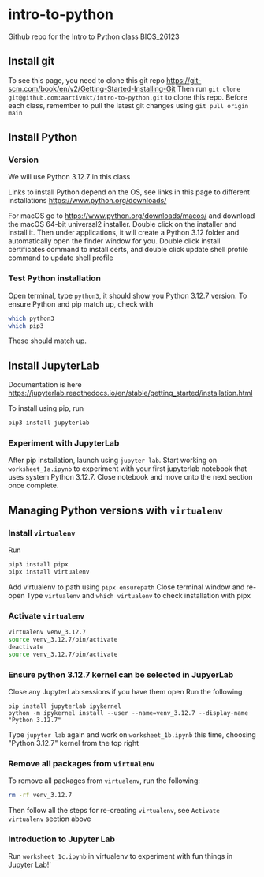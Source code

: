 # intro-to-python
Github repo for the Intro to Python class BIOS_26123

## Install git
To see this page, you need to clone this git repo
https://git-scm.com/book/en/v2/Getting-Started-Installing-Git
Then run `git clone git@github.com:aartivnkt/intro-to-python.git` to clone this repo.
Before each class, remember to pull the latest git changes using `git pull origin main`

## Install Python

### Version

We will use Python 3.12.7 in this class

Links to install Python depend on the OS, see links in this page to different installations https://www.python.org/downloads/

For macOS go to https://www.python.org/downloads/macos/ and download the macOS 64-bit universal2 installer. Double click on the installer and install it. Then under applications, it will create a Python 3.12 folder and automatically open the finder window for you. Double click install certificates command to install certs, and double click update shell profile command to update shell profile

### Test Python installation
Open terminal, type `python3`, it should show you Python 3.12.7 version. To ensure Python and pip match up, check with
```bash
which python3
which pip3
```
These should match up.

## Install JupyterLab

Documentation is here https://jupyterlab.readthedocs.io/en/stable/getting_started/installation.html

To install using pip, run 
```bash
pip3 install jupyterlab
```

### Experiment with JupyterLab
After pip installation, launch using `jupyter lab`. Start working on `worksheet_1a.ipynb` to experiment with your first jupyterlab notebook that uses system Python 3.12.7. Close notebook and move onto the next section once complete. 

## Managing Python versions with `virtualenv`

### Install `virtualenv`

Run 
```bash
pip3 install pipx
pipx install virtualenv
```
Add virtualenv to path using `pipx ensurepath`
Close terminal window and re-open
Type `virtualenv` and `which virtualenv` to check installation with pipx

### Activate `virtualenv`
```bash
virtualenv venv_3.12.7
source venv_3.12.7/bin/activate
deactivate
source venv_3.12.7/bin/activate
```

### Ensure python 3.12.7 kernel can be selected in JupyerLab
Close any JupyterLab sessions if you have them open
Run the following
```
pip install jupyterlab ipykernel
python -m ipykernel install --user --name=venv_3.12.7 --display-name "Python 3.12.7"
```

Type `jupyter lab` again and work on `worksheet_1b.ipynb` this time, choosing "Python 3.12.7" kernel from the top right

### Remove all packages from `virtualenv`
To remove all packages from `virtualenv`, run the following:
```bash
rm -rf venv_3.12.7
```
Then follow all the steps for re-creating `virtualenv`, see `Activate virtualenv` section above

### Introduction to Jupyter Lab
Run `worksheet_1c.ipynb` in virtualenv to experiment with fun things in Jupyter Lab!`

